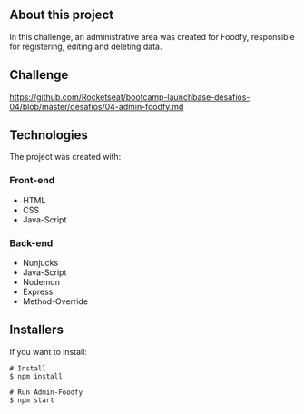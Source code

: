 

## **About this project**
In this challenge, an administrative area was created for Foodfy, responsible for registering, editing and deleting data.

## **Challenge**
https://github.com/Rocketseat/bootcamp-launchbase-desafios-04/blob/master/desafios/04-admin-foodfy.md


## **Technologies**
The project was created with:

### Front-end
- HTML
- CSS
- Java-Script

### Back-end
- Nunjucks
- Java-Script
- Nodemon
- Express
- Method-Override

## Installers
If you want to install:
```
# Install 
$ npm install

# Run Admin-Foodfy
$ npm start
```
